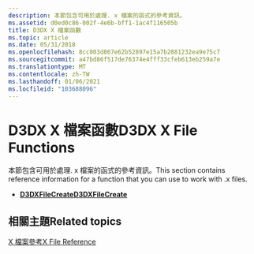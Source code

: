 ```yaml
---
description: 本節包含可用於處理. x 檔案的函式的參考資訊。
ms.assetid: d0ed0c86-002f-4e6b-bff1-1ac4f116505b
title: D3DX X 檔案函數
ms.topic: article
ms.date: 05/31/2018
ms.openlocfilehash: 8cc803d867e62b52897e15a7b2881232ea9e75c7
ms.sourcegitcommit: a47bd86f517de76374e4fff33cfeb613eb259a7e
ms.translationtype: MT
ms.contentlocale: zh-TW
ms.lasthandoff: 01/06/2021
ms.locfileid: "103688096"
---
```

# <a name="d3dx-x-file-functions"></a><span data-ttu-id="69535-103">D3DX X 檔案函數</span><span class="sxs-lookup"><span data-stu-id="69535-103">D3DX X File Functions</span></span>

<span data-ttu-id="69535-104">本節包含可用於處理. x 檔案的函式的參考資訊。</span><span class="sxs-lookup"><span data-stu-id="69535-104">This section contains reference information for a function that you can use to work with .x files.</span></span>

-   [<span data-ttu-id="69535-105">**D3DXFileCreate**</span><span class="sxs-lookup"><span data-stu-id="69535-105">**D3DXFileCreate**</span></span>](d3dxfilecreate.md)

## <a name="related-topics"></a><span data-ttu-id="69535-106">相關主題</span><span class="sxs-lookup"><span data-stu-id="69535-106">Related topics</span></span>

<dl> <dt>

[<span data-ttu-id="69535-107">X 檔案參考</span><span class="sxs-lookup"><span data-stu-id="69535-107">X File Reference</span></span>](dx9-graphics-reference-d3dx-x-file.md)
</dt> </dl>

 

 



